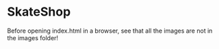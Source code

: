 # SkateShop
Before opening index.html in a browser, see that all the images are not in the images folder!
